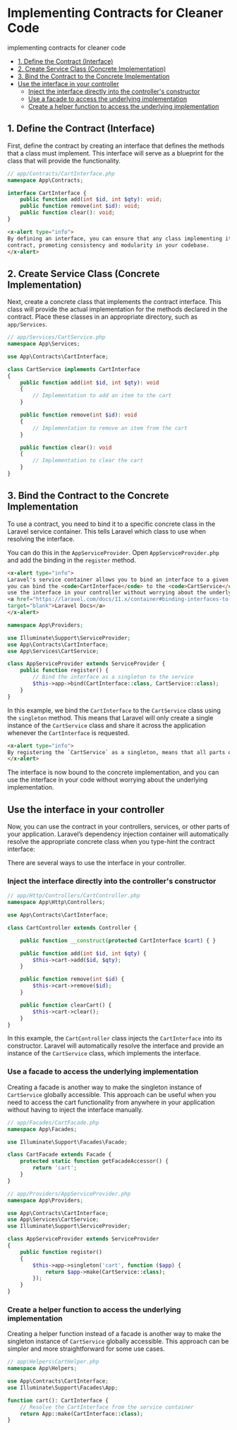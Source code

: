 # Implementing Contracts for Cleaner Code

implementing contracts for cleaner code

- [1. Define the Contract (Interface)](#1-define-the-contract-interface)
- [2. Create Service Class (Concrete Implementation)](#2-create-service-class-concrete-implementation)
- [3. Bind the Contract to the Concrete Implementation](#3-bind-the-contract-to-the-concrete-implementation)
- [Use the interface in your controller](#use-the-interface-in-your-controller)
  - [Inject the interface directly into the controller's constructor](#inject-the-interface-directly-into-the-controllers-constructor)
  - [Use a facade to access the underlying implementation](#use-a-facade-to-access-the-underlying-implementation)
  - [Create a helper function to access the underlying implementation](#create-a-helper-function-to-access-the-underlying-implementation)

## 1. Define the Contract (Interface)

First, define the contract by creating an interface that defines the methods that a class must
implement. This interface will serve as a blueprint for the class that will provide the
functionality.

```php
// app/Contracts/CartInterface.php
namespace App\Contracts;

interface CartInterface {
    public function add(int $id, int $qty): void;
    public function remove(int $id): void;
    public function clear(): void;
}
```

```html +parse
<x-alert type="info">
By defining an interface, you can ensure that any class implementing it adheres to a specific
contract, promoting consistency and modularity in your codebase.
</x-alert>
```

## 2. Create Service Class (Concrete Implementation)

Next, create a concrete class that implements the contract interface. This class will provide the
actual implementation for the methods declared in the contract. Place these classes in an
appropriate directory, such as `app/Services`.

```php
// app/Services/CartService.php
namespace App\Services;

use App\Contracts\CartInterface;

class CartService implements CartInterface
{
    public function add(int $id, int $qty): void
    {
        // Implementation to add an item to the cart
    }

    public function remove(int $id): void
    {
        // Implementation to remove an item from the cart
    }

    public function clear(): void
    {
        // Implementation to clear the cart
    }
}
```

## 3. Bind the Contract to the Concrete Implementation

To use a contract, you need to bind it to a specific concrete class in the Laravel service
container. This tells Laravel which class to use when resolving the interface.

You can do this in the `AppServiceProvider`. Open `AppServiceProvider.php` and add the binding in
the `register` method.

```html +parse
<x-alert type="info">
Laravel's service container allows you to bind an interface to a given implementation. For example,
you can bind the <code>CartInterface</code> to the <code>CartService</code> class, enabling you to
use the interface in your controller without worrying about the underlying implementation.
<a href="https://laravel.com/docs/11.x/container#binding-interfaces-to-implementations"
target="blank">Laravel Docs</a>
</x-alert>
```

```php
namespace App\Providers;

use Illuminate\Support\ServiceProvider;
use App\Contracts\CartInterface;
use App\Services\CartService;

class AppServiceProvider extends ServiceProvider {
    public function register() {
        // Bind the interface as a singleton to the service
        $this->app->bind(CartInterface::class, CartService::class);
    }
}
```

In this example, we bind the `CartInterface` to the `CartService` class using the `singleton` method.
This means that Laravel will only create a single instance of the `CartService` class and share it
across the application whenever the `CartInterface` is requested.

```html +parse
<x-alert type="info">
By registering the `CartService` as a singleton, means that all parts of your application will share the same cart instance.
</x-alert>
```

The interface is now bound to the concrete implementation, and you can use the interface in your code
without worrying about the underlying implementation. 

## Use the interface in your controller

Now, you can use the contract in your controllers, services, or other parts of your application.
Laravel’s dependency injection container will automatically resolve the appropriate concrete class
when you type-hint the contract interface:


There are several ways to use the interface in your controller.

### Inject the interface directly into the controller's constructor

```php
// app/Http/Controllers/CartController.php
namespace App\Http\Controllers;

use App\Contracts\CartInterface;

class CartController extends Controller {

    public function __construct(protected CartInterface $cart) { }

    public function add(int $id, int $qty) {
        $this->cart->add($id, $qty);
    }

    public function remove(int $id) {
        $this->cart->remove($id);
    }

    public function clearCart() {
        $this->cart->clear();
    }
}
```

In this example, the `CartController` class injects the `CartInterface` into its constructor. Laravel
will automatically resolve the interface and provide an instance of the `CartService` class, which
implements the interface.

### Use a facade to access the underlying implementation

Creating a facade is another way to make the singleton instance of `CartService` globally accessible.
This approach can be useful when you need to access the cart functionality from anywhere in your
application without having to inject the interface manually.

```php
// app/Facades/CartFacade.php
namespace App\Facades;

use Illuminate\Support\Facades\Facade;

class CartFacade extends Facade {
    protected static function getFacadeAccessor() {
        return 'cart';
    }
}
```

```php
// app/Providers/AppServiceProvider.php
namespace App\Providers;

use App\Contracts\CartInterface;
use App\Services\CartService;
use Illuminate\Support\ServiceProvider;

class AppServiceProvider extends ServiceProvider
{
    public function register()
    {
        $this->app->singleton('cart', function ($app) {
            return $app->make(CartService::class);
        });
    }
}
```


### Create a helper function to access the underlying implementation

Creating a helper function instead of a facade is another way to make the singleton instance of
`CartService` globally accessible. This approach can be simpler and more straightforward for some
use cases.

```php
// app\Helpers\CartHelper.php
namespace App\Helpers;

use App\Contracts\CartInterface;
use Illuminate\Support\Facades\App;

function cart(): CartInterface {
    // Resolve the CartInterface from the service container
    return App::make(CartInterface::class);
}
```